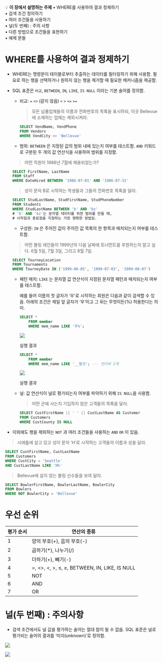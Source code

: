 <aside>
💡 <b>이 장에서 설명하는 주제</b>
    ▪️ WHERE를 사용하여 결과 정제하기<br>
    ▪️ 검색 조건 정의하기<br>
    ▪️ 여러 조건들을 사용하기<br>
    ▪️ 널(두 번째) : 주의 사항<br>
    ▪️ 다른 방법으로 조건들을 표현하기<br>
    ▪️ 예제 문들<br>

</aside>

# WHERE를 사용하여 결과 정제하기

- WHERE는 명령문이 테이블로부터 추출하는 데이터를 필터링하기 위해 사용함. 필요로 하는 행을 선택하거나 원하지 않는 행을 제거할 때 필요한 메커니즘을 제공함.<br>
- SQL 표준은 `비교`, `BETWEEN`, `IN`, `LIKE`, `IS NULL` 이라는 기본 술어를 정의함.<br>
    - 비교: `=` `<>` (같지 않음) `<` `>` `<=` `>=`<br>

      > 모든 납품업체들의 이름과 전화번호의 목록을 표시하되, 이곳 Bellevue에 소재하는 업체는 제외시켜라.
      >

        ```sql
        SELECT VendName, VendPhone
        FROM Vendors
        WHERE VendCity <> 'Bellevue'
        ```

    - 범위: `BETWEEN` 은 지정된 값의 범위 내에 있는지 여부를 테스트함. `AND` 키워드로 구분된 두 개의 값 연산식을 사용하여 범위를 지정함.<br>

  > 어떤 직원이 1986년 7월에 채용되었는가?
  >

    ```sql
    SELECT FirstName, LastName
    FROM Staff
    WHERE DateHired BETWEEN '1986-07-01' AND '1986-07-31'
    ```

  > 성이 문자 B로 시작하는 학생들과 그들의 전화번호 목록을 달라.
  >

    ```sql
    SELECT StudLastName, StudFirstName, StudPhoneNumber
    FROM Students
    WHERE StudLastName BETWEEN 'b' AND 'bz'
    # 'b' AND 'bz'는 문자열 데이터를 위한 범위를 만들 때, 
    # 시작점과 종료점을 지정하는 가장 명확한 방법임.
    ```

    - 구성원: `IN` 은 주어진 값이 주어진 값 목록의 한 항목과 매치되는지 여부를 테스트함.<br>

  > 어떤 볼링 레인들이 1999년의 다음 날짜에 토너먼트를 후원하는지 알고 싶다. 6월 5일, 7월 3일, 그리고 8월 7일.
  >

    ```sql
    SELECT TourneyLocation
    FROM Tournaments
    WHERE TourneyDate IN ('1999-06-05', '1999-07-03', '1999-08-07')
    ```

    - 패턴 매치: `LIKE` 는 문자열 값 연산식이 지정된 문자열 패턴과 매치되는지 여부를 테스트함.<br>

      예를 들어 이름의 첫 글자가 ‘우’로 시작하는 회원은 다음과 같이 검색할 수 있음. 아래의 조건은 제일 앞 글자가 ‘우’이고 그 뒤는 무엇이든(%) 허용한다는 의미.<br>

        ```sql
        SELECT *
        	FROM member
        	WHERE mem_name LIKE '우%';
        ```

      <img src="https://file.notion.so/f/f/66565165-181a-42cf-902d-d809eb755c8d/92d0c52f-13ae-46bc-90c5-839b84e7a211/Untitled.png?id=91d66381-d69c-486e-8e0c-3924a0ad7cdc&table=block&spaceId=66565165-181a-42cf-902d-d809eb755c8d&expirationTimestamp=1713801600000&signature=eo4n8Tow_sSGdpVjMEeVGvL12LA6-toEI-eeJ0zSwVE&downloadName=Untitled.png"><br>

      실행 결과<br>

        ```sql
        SELECT *
        	FROM member
        	WHERE mem_name LIKE '__핑크'; --- 언더바 2개
        ```

      <img src="https://file.notion.so/f/f/66565165-181a-42cf-902d-d809eb755c8d/8c840b46-1658-44d2-aac1-07544dbf3e8f/Untitled.png?id=41079876-5d27-4ebf-be24-2e4905ad2073&table=block&spaceId=66565165-181a-42cf-902d-d809eb755c8d&expirationTimestamp=1713801600000&signature=68IJU7qeohzfBLbihfU7DeMapjwiUit3R4pBsszpWow&downloadName=Untitled.png"><br>

      실행 결과<br>

    - 널: 값 연산식이 널로 평가되는지 여부를 파악하기 위해 `IS NULL`을 사용함.<br>

      > 어떤 군에 사는지 기입하지 않은 고객들의 목록을 달라.
      >

        ```sql
        SELECT CustFirstName || ' ' || CustLastName AS Customer
        FROM Customers
        WHERE CustCounty IS NULL
        ```

- 이외에도 행을 제외하는 `NOT` 과 여러 조건들을 사용하는 `AND` `OR` 이 있음.<br>

> 시애틀에 살고 있고 성이 문자 ‘H’로 시작하는 고객들의 이름과 성을 달라.
>

```sql
SELECT CustFirstName, CustLastName
FROM Customers
WHERE CustCity = 'Seattle'
AND CustLastName LIKE 'H%'
```

> Bellevue에 살지 않는 볼링 선수들을 보여 달라.
>

```sql
SELECT BowlerFirstName, BowlerLastName, BowlerCity
FROM Bowlers
WHERE NOT BowlerCity = 'Bellevue'
```

# 우선 순위

| 평가 순서 | 연산의 종류 |
| --- | --- |
| 1 | 양의 부호(+), 음의 부호(-) |
| 2 | 곱하기(*), 나누기(/) |
| 3 | 더하기(+), 빼기(-) |
| 4 | =, <>, <, >, ≤, ≥, BETWEEN, IN, LIKE, IS NULL |
| 5 | NOT |
| 6 | AND |
| 7 | OR |

# 널(두 번째) : 주의사항

- 검색 조건에서도 널 값을 평가하는 술어는 절대 참이 될 수 없음. SQL 표준은 널로 평가되는 술어의 결과를 ‘미지(unknown)’로 정의함.

<img src="https://file.notion.so/f/f/66565165-181a-42cf-902d-d809eb755c8d/3b1b2173-e2fe-4d12-b7b0-ebbdef4f24bd/KakaoTalk_20230514_185041155.jpg?id=7b1dda37-4c2d-41d1-81b0-b58d35ae97ed&table=block&spaceId=66565165-181a-42cf-902d-d809eb755c8d&expirationTimestamp=1713801600000&signature=tcVXUIFf33JmH0J7wlJdtaKRLyFVo4hGgMezp0JCfTc&downloadName=KakaoTalk_20230514_185041155.jpg"><br>

<img src="https://file.notion.so/f/f/66565165-181a-42cf-902d-d809eb755c8d/70953b0a-8a06-4c9c-96b5-974f6251d251/KakaoTalk_20230514_185041576.jpg?id=349a5239-bc2c-4dd9-a160-345b3ce88ce0&table=block&spaceId=66565165-181a-42cf-902d-d809eb755c8d&expirationTimestamp=1713801600000&signature=D3_Nhr7q5QU3DO4H1yo-sarG3dCcuZM7N3_Pc5AuPSI&downloadName=KakaoTalk_20230514_185041576.jpg"><br>